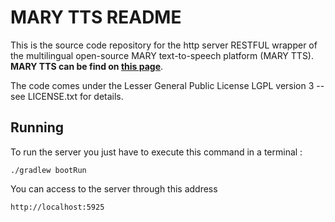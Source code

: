 MARY TTS README
===============

This is the source code repository for the http server RESTFUL wrapper of the multilingual open-source MARY text-to-speech platform (MARY TTS).  **MARY TTS can be find on [this page](https://github.com/marytts/marytts/)**.

The code comes under the Lesser General Public License LGPL version 3 -- see LICENSE.txt for details.


Running
-------

To run the server you just have to execute this command in a terminal :

```
./gradlew bootRun
```

You can access to the server through this address
```
http://localhost:5925
```

